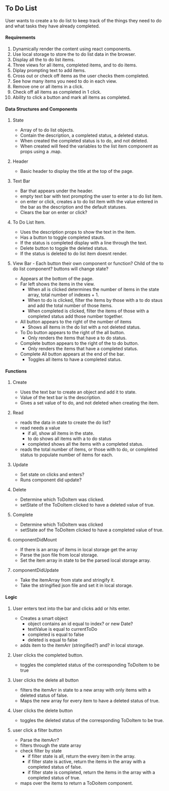 ## To Do List  

User wants to create a to do list to keep track of the things they need to do and what tasks they have already completed.  

#### Requirements  
1. Dynamically render the content using react components.
2. Use local storage to store the to do list data in the browser.
3. Display all the to do list items.
4. Three views for all items, completed items, and to do items.
5. Diplay prompting text to add items.
6. Cross out or check off items as the user checks them completed.
7. See how many items you need to do in each view.
8. Remove one or all items in a click.
9. Check off all items as completed in 1 click.
10. Ability to click a button and mark all items as completed.

#### Data Structures and Components  

1. State  
    - Array of to do list objects.  
    - Contain the description, a completed status, a deleted status.  
    - When created the completed status is to do, and not deleted.  
    - When created will feed the variables to the list item component as props using a .map.  

2. Header
    - Basic header to display the title at the top of the page.

3. Text Bar
    - Bar that appears under the header.
    - empty text bar with text prompting the user to enter a to do list item.
    - on enter or click, creates a to do list item with the value entered in the bar as the description and the default statuses.
    - Clears the bar on enter or click?  

4. To Do List Item.
    - Uses the description props to show the text in the item.
    - Has a button to toggle completed stauts.
    - If the status is completed display with a line through the text.
    - Delete button to toggle the deleted status.
    - If the status is deleted to do list item doesnt render.  

5. View Bar - Each button their own component or function? Child of the to do list component? buttons will change state?
    - Appears at the bottom of the page.
    - Far left shows the items in the view.
        - When all is clicked determines the number of items in the state array, total number of indexes + 1.
        - When to do is clicked, filter the items by those with a to do staus and add the total number of those items.
        - When completed is clicked, filter the items of those with a completed status add those number together.
    - All button appears to the right of the number of items
        - Shows all items in the do list with a not deleted status.
    - To Do button appears to the right of the all button.
        - Only renders the items that have a to do status.
    - Complete button appears to the right of the to do button.
        - Only renders the items that have a completed status.
    - Complete All button appears at the end of the bar.
        - Toggles all items to have a completed status.  
  
#### Functions

1. Create
    - Uses the text bar to create an object and add it to state.
    - Value of the text bar is the description.
    - Gives a set value of to do, and not deleted when creating the item.  

2. Read
    - reads the data in state to create the do list?
    - read needs a value
        - if all, show all items in the state.
        - to do shows all items with a to do status
        - completed shows all the items with a completed status.
    - reads the total number of items, or those with to do, or completed status to populate number of items for each.  
  
3. Update
    - Set state on clicks and enters?
    - Runs component did update?

  
4. Delete
    - Determine which ToDoItem was clicked.
    - setState of the ToDoItem clicked to have a deleted value of true.

5. Complete
    - Determine which ToDoItem was clicked
    - setState aof the ToDoItem clicked to have a completed value of true.

6. componentDidMount
    - If there is an array of items in local storage get the array
    - Parse the json file from local storage.
    - Set the item array in state to be the parsed local storage array.

7. componentDidUpdate
    - Take the itemArray from state and stringify it.
    - Take the stringified json file and set it in local storage.

#### Logic

1. User enters text into the bar and clicks add or hits enter.
    - Creates a smart object
        - object contains an id equal to index? or new Date?
        - textValue is equal to currentToDo
        - completed is equal to false
        - deleted is equal to false
    - adds item to the itemArr (stringified?) and? in local storage.
  
2. User clicks the completed button.
    - toggles the completed status of the corresponding ToDoItem to be true
    

3. User clicks the delete all button
    - filters the itemArr in state to a new array with only items with a deleted status of false.
    - Maps the new array for every item to have a deleted status of true.

4. User clicks the delete button
    - toggles the deleted status of the corresponding ToDoItem to be true.

5. user click a filter button
    - Parse the itemArr?
    - filters through the state array
    - check filter by state
        - if filter state is all, return the every item in the array.
        - if filter state is active, return the items in the array with a completed status of false.
        - if filter state is completed, return the items in the array with a completed status of true.
    - maps over the items to return a ToDoitem component.